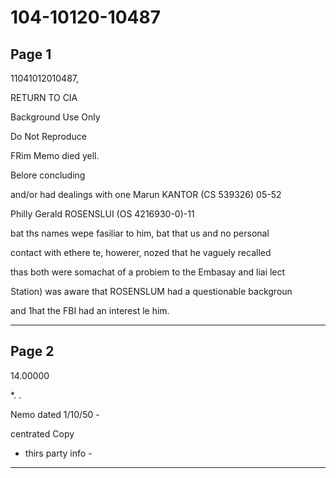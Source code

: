 # 104-10120-10487

## Page 1

11041012010487,

RETURN TO CIA

Background Use Only

Do Not Reproduce

FRim Memo died yell.

Belore concluding

and/or had dealings with one Marun KANTOR (CS 539326) 05-52

Philly Gerald ROSENSLUI (OS 4216930-0)-11

bat ths names wepe fasiliar to him, bat that us and no personal

contact with ethere te, howerer, nozed that he vaguely recalled

thas both were somachat of a probiem to the Embasay and liai lect

Station) was aware that ROSENSLUM had a questionable backgroun

and 1hat the FBI had an interest le him.

---

## Page 2

14.00000

*. .

Nemo dated 1/10/50 -

centrated Copy

- thirs party info -

---

